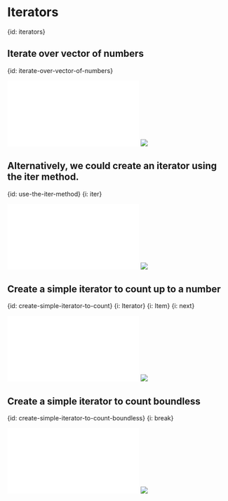 # Iterators
{id: iterators}

## Iterate over vector of numbers
{id: iterate-over-vector-of-numbers}

![](examples/iterators/iterator_over_vector_of_numbers.rs)
![](examples/iterators/iterator_over_vector_of_numbers.out)


## Alternatively, we could create an iterator using the iter method.
{id: use-the-iter-method}
{i: iter}

![](examples/iterators/iterator_over_vector_of_numbers_using_iter.rs)
![](examples/iterators/iterator_over_vector_of_numbers_using_iter.out)


## Create a simple iterator to count up to a number
{id: create-simple-iterator-to-count}
{i: Iterator}
{i: Item}
{i: next}


![](examples/iterators/iterator_limited_counter.rs)
![](examples/iterators/iterator_limited_counter.out)

## Create a simple iterator to count boundless
{id: create-simple-iterator-to-count-boundless}
{i: break}

![](examples/iterators/iterator_unlimited_counter.rs)
![](examples/iterators/iterator_unlimited_counter.out)
